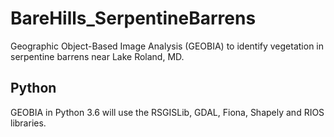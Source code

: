 # BareHills_SerpentineBarrens
Geographic Object-Based Image Analysis (GEOBIA) to identify vegetation in serpentine barrens near Lake Roland, MD.

## Python
GEOBIA in Python 3.6 will use the RSGISLib, GDAL, Fiona, Shapely and RIOS libraries.
